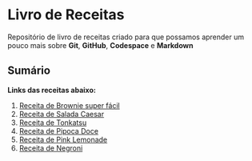 # Livro de Receitas
Repositório de livro de receitas criado para que possamos aprender um pouco mais sobre **Git**, **GitHub**, **Codespace** e **Markdown**
## Sumário
**Links das receitas abaixo:**
1. [Receita de Brownie super fácil](Receitas/brownie.md)
2. [Receita de Salada Caesar](Receitas/saladacaesar.md)
3. [Receita de Tonkatsu](Receitas/tonkatsu.md)
4. [Receita de Pipoca Doce](Receitas/pipocadoce.md)
5. [Receita de Pink Lemonade](Receitas/pinklemonade.md)
6. [Receita de Negroni](Receitas/negroni.md)